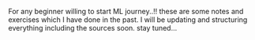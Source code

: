For any beginner willing to start ML journey..!!
these are some notes and exercises which I have done in the past. I will be updating and structuring everything including the sources soon.
stay tuned...

